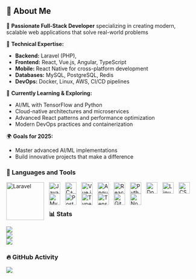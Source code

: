 ## 👋 About Me

🚀 **Passionate Full-Stack Developer** specializing in creating modern, scalable web applications that solve real-world problems

💼 **Technical Expertise:**
- **Backend:** Laravel (PHP),
- **Frontend:** React, Vue.js, Angular, TypeScript
- **Mobile:** React Native for cross-platform development
- **Databases:** MySQL, PostgreSQL, Redis
- **DevOps:** Docker, Linux, AWS, CI/CD pipelines

🌱 **Currently Learning & Exploring:**
- AI/ML with TensorFlow and Python
- Cloud-native architectures and microservices
- Advanced React patterns and performance optimization
- Modern DevOps practices and containerization

🌍 **Goals for 2025:**
- Master advanced AI/ML implementations
- Build innovative projects that make a difference
  
### 🧰 Languages and Tools
<img align="left" alt="Laravel" width="100px" style="padding-right:10px;" src="https://raw.githubusercontent.com/laravel/art/master/logo-lockup/5%20SVG/2%20CMYK/1%20Full%20Color/laravel-logolockup-cmyk-red.svg"/>
<img align="left" alt="Java" width="30px" style="padding-right:10px;" src="https://cdn.jsdelivr.net/gh/devicons/devicon/icons/java/java-original.svg"/>
<img align="left" alt="C++" width="30px" style="padding-right:10px;" src="https://cdn.jsdelivr.net/gh/devicons/devicon/icons/cplusplus/cplusplus-original.svg"/>
<img align="left" alt="Vue.js" width="30px" style="padding-right:10px;" src="https://cdn.jsdelivr.net/gh/devicons/devicon/icons/vuejs/vuejs-original.svg"/>
<img align="left" alt="Angular" width="30px" style="padding-right:10px;" src="https://cdn.jsdelivr.net/gh/devicons/devicon/icons/angularjs/angularjs-plain.svg"/>
<img align="left" alt="React" width="30px" style="padding-right:10px;" src="https://cdn.jsdelivr.net/gh/devicons/devicon/icons/react/react-original.svg"/>
<img align="left" alt="Python" width="30px" style="padding-right:10px;" src="https://cdn.jsdelivr.net/gh/devicons/devicon/icons/python/python-plain.svg"/>
<img align="left" alt="Docker" width="30px" style="padding-right:10px;" src="https://cdn.jsdelivr.net/gh/devicons/devicon/icons/docker/docker-original.svg"/>
<img align="left" alt="Linux" width="30px" style="padding-right:10px;" src="https://cdn.jsdelivr.net/gh/devicons/devicon/icons/linux/linux-original.svg"/>
<img align="left" alt="CSS3" width="30px" style="padding-right:10px;" src="https://cdn.jsdelivr.net/gh/devicons/devicon/icons/css3/css3-plain.svg"/>
<img align="left" alt="MySQL" width="30px" style="padding-right:10px;" src="https://cdn.jsdelivr.net/gh/devicons/devicon/icons/mysql/mysql-original.svg"/>
<img align="left" alt="PostgreSQL" width="30px" style="padding-right:10px;" src="https://cdn.jsdelivr.net/gh/devicons/devicon/icons/postgresql/postgresql-original.svg"/>
<img align="left" alt="TypeScript" width="30px" style="padding-right:10px;" src="https://cdn.jsdelivr.net/gh/devicons/devicon/icons/typescript/typescript-plain.svg"/>
<img align="left" alt="TensorFlow" width="30px" style="padding-right:10px;" src="https://cdn.jsdelivr.net/gh/devicons/devicon/icons/tensorflow/tensorflow-original.svg"/>
<img align="left" alt="Git" width="30px" style="padding-right:10px;" src="https://cdn.jsdelivr.net/gh/devicons/devicon/icons/git/git-original.svg"/>
<img align="left" alt="Node.js" width="30px" style="padding-right:10px;" src="https://cdn.jsdelivr.net/gh/devicons/devicon/icons/nodejs/nodejs-original.svg"/>

<br />
<br />

#
### 📊 Stats
![](https://github-readme-stats.vercel.app/api?username=MrMarioo&theme=dark&hide_border=false&include_all_commits=true&count_private=true)<br/>
![](https://github-readme-streak-stats.herokuapp.com/?user=MrMarioo&theme=dark&hide_border=false)<br/>
![](https://github-readme-stats.vercel.app/api/top-langs/?username=MrMarioo&theme=dark&hide_border=false&include_all_commits=false&count_private=true&layout=compact)

### 🔥 GitHub Activity
![](https://github-readme-activity-graph.vercel.app/graph?username=MrMarioo&theme=react-dark)


<!-- Proudly created with GPRM ( https://gprm.itsvg.in ) -->
